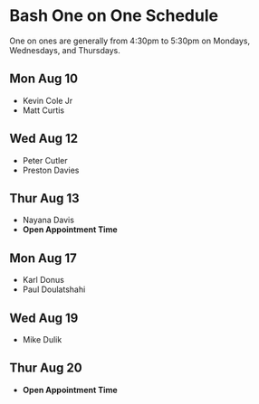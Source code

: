 # Bash One on One Schedule

One on ones are generally from 4:30pm to 5:30pm on Mondays, Wednesdays, and Thursdays.

## Mon Aug 10

- Kevin Cole Jr
- Matt Curtis

## Wed Aug 12

- Peter Cutler
- Preston Davies

## Thur Aug 13

- Nayana Davis
- **Open Appointment Time**

## Mon Aug 17

- Karl Donus
- Paul Doulatshahi

## Wed Aug 19

- Mike Dulik

## Thur Aug 20

- **Open Appointment Time**
